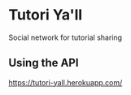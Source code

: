 # Tutori Ya'll
Social network for tutorial sharing

## Using the API
https://tutori-yall.herokuapp.com/
